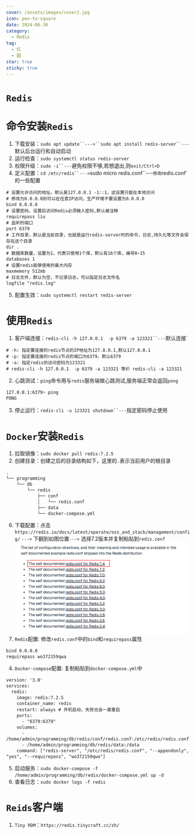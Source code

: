 ```yaml
---
cover: /assets/images/cover2.jpg
icon: pen-to-square
date: 2024-06-30
category:
  - Redis
tag:
  - 红
  - 圆
star: true
sticky: true
---
```

# `Redis`
# 命令安装`Redis`
1. 下载安装：`sudo apt update``--->``sudo apt install redis-server``---`默认后台运行和自动启动
2. 运行检查：`sudo systemctl status redis-server`
3. 权限升级：`sudo -i``---`避免权限不够,若想退出,则`exit/Ctrl+D`
4. 定义配置：`cd /etc/redis``--->`sudo micro redis.conf``---`修改`redis.conf`的一些配置
```text
# 设置允许访问的地址，默认是127.0.0.1 -1::1，这设置只能在本地访问
# 修改为0.0.0.0则可以在任意IP访问，生产环境不要设置为0.0.0.0
bind 0.0.0.0
# 设置密码，设置后访问Redis必须输入密码,默认被注释
requirepass liu
# 监听的端口
port 6379
# 工作目录，默认是当前目录，也就是运行redis-server时的命令，日志,持久化等文件会保存在这个目录
dir .
# 数据库数量，设置为1，代表只使用1个库，默认有16个库，编号0~15
databases 1
# 设置redis能够使用的最大内存
maxmemory 512mb
# 日志文件，默认为空，不记录日志，可以指定日志文件名
logfile "redis.log"
```
5. 配置生效：`sudo systemctl restart redis-server`


# 使用`Redis`
1. 客户端连接：`redis-cli -h 127.0.0.1  -p 6379 -a 123321``---`默认连接`
```text
# -h: 指定要连接的redis节点的IP地址为127.0.0.1,默认127.0.0.1
# -p: 指定要连接的redis节点的端口为6379，默认6379
# -a: 指定redis的访问密码为123321
# redis-cli -h 127.0.0.1  -p 6379 -a 123321 等价 redis-cli -a 123321   
```
2. 心跳测试：`ping`命令用与`redis`服务端做心跳测试,服务端正常会返回`pong`
```bash
127.0.0.1:6379> ping
PONG
```
3. 停止运行：`redis-cli -u 123321 shutdown``---`指定密码停止使用

# `Docker`安装`Redis`

1. 拉取镜像：`sudo docker pull redis:7.2.5`
2. 创建目录：创建之后的目录结构如下，这里的`.`表示当前用户的根目录
```text
.
└── programming
    └── db
        └── redis
            ├── conf
            │   └── redis.conf
            ├── data
            └── docker-compose.yml
```
6. 下载配置：点击`https://redis.io/docs/latest/operate/oss_and_stack/management/config/` `--->` 下翻到如图位置`--->` 选择7.2版本并复制粘贴到`redis.conf`
![img.png](/assets/images/LinuxService/img_35.png)
3. `Redis`配置: 修改`redis.conf`中的`bind`和`requirepass`属性
```text
bind 0.0.0.0
requirepass wo372159qwa
```
4. `Docker-compose`配置: 复制粘贴到`docker-compose.yml`中
```text
version: '3.0'
services:
  redis:
    image: redis:7.2.5
    container_name: redis
    restart: always # 开机启动，失败也会一直重启
    ports:
      - "6379:6379"
    volumes:
      - /home/admin/programming/db/redis/conf/redis.conf:/etc/redis/redis.conf
      - /home/admin/programming/db/redis/data:/data
    command: ["redis-server", "/etc/redis/redis.conf", "--appendonly", "yes", "--requirepass", "wo372159qwa"]
```
5. 启动服务：`sudo docker-compose -f /home/admin/programming/db/redis/docker-compose.yml up -d`
6. 查看日志：`sudo docker logs -f redis`

# `Reids`客户端
1. `Tiny RDM`：`https://redis.tinycraft.cc/zh/`